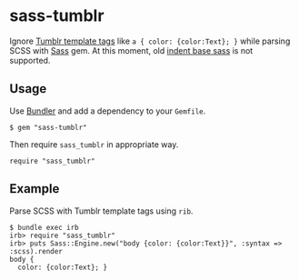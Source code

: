 sass-tumblr
===========

Ignore [Tumblr template tags](https://www.tumblr.com/docs/en/custom_themes) like ``a { color: {color:Text}; }`` while parsing SCSS with [Sass](http://sass-lang.com/) gem.
At this moment, old [indent base sass](http://sass-lang.com/documentation/file.INDENTED_SYNTAX.html) is not supported.

Usage
-----

Use [Bundler](http://bundler.io/) and add a dependency to your `Gemfile`.

    $ gem "sass-tumblr"

Then require ``sass_tumblr`` in appropriate way.

    require "sass_tumblr"


Example
-------

Parse SCSS with Tumblr template tags using `rib`.

    $ bundle exec irb
    irb> require "sass_tumblr"
    irb> puts Sass::Engine.new("body {color: {color:Text}}", :syntax => :scss).render
    body {
      color: {color:Text}; }
